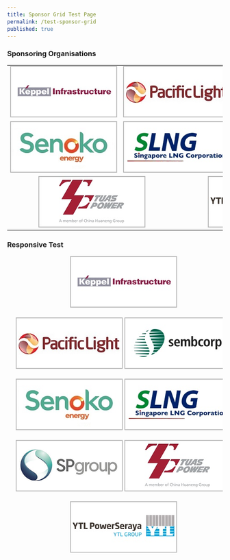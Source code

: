 ```yaml
---
title: Sponsor Grid Test Page
permalink: /test-sponsor-grid
published: true
---
```


### Sponsoring Organisations
<table class="no-border">
    <tbody>
        <tr>
            <td style="text-align: center;">
                <a href="http://www.kepinfra.com/" target="_blank"><img alt="Keppel Infrastructure" src="/images/common/partner-logos/keppel_infrastructure.jpg" 
                style="min-width: 250px; min-height: 120px; width: 250px; height: 120px;"></a>
             </td>
             <td colspan="2" style="text-align: center;">
                <a href="https://www.pacificlight.com.sg/" target="_blank"><img alt="PacificLight Power" src="/images/common/partner-logos/pacific_light.jpg" style="min-width: 250px; min-height: 120px; width: 250px; height: 120px;"></a>
             </td>
             <td style="text-align: center;">
                <a href="https://www.sembcorp.com/" target="_blank"><img alt="Sembcorp Industries" src="/images/common/partner-logos/sembcorp.jpg" style="min-width: 250px; min-height: 120px; width: 250px; height: 120px;"></a>
             </td>
        </tr>
        <tr>
            <td style="text-align: center;">
                <a href="https://www.senokoenergy.com/" target="_blank"><img alt="Senoko Energy" src="/images/common/partner-logos/senoko_new.jpg" style="min-width: 250px; min-height: 120px; width: 250px; height: 120px;"></a>
             </td>
             <td colspan="2" style="text-align: center;">
                <a href="https://www.slng.com.sg/" target="_blank"><img alt="Singapore LNG Corporation" src="/images/common/partner-logos/singapore_lng_corporation.jpg" style="min-width: 250px; min-height: 120px; width: 250px; height: 120px;"></a>
             </td>             
             <td style="text-align: center;">
                <a href="https://www.spgroup.com.sg/" target="_blank"><img alt="Singapore Power" src="/images/common/partner-logos/sp_group.png" style="min-width: 250px; min-height: 120px; width: 250px; height: 120px;"></a>
             </td>
        </tr>
        <tr>
            <td colspan="2" style="text-align: center;">
                <a href="https://www.tuaspower.com.sg/" target="_blank"><img alt="Tuas Power" src="/images/common/partner-logos/tuas_power.jpg" style="min-width: 250px; min-height: 120px; width: 250px; height: 120px;"></a>
            </td>
            <td colspan="2" style="text-align: center;">
                <a href="https://ytlpowerseraya.com.sg/" target="_blank"><img alt="YTL PowerSeraya" src="/images/common/partner-logos/ytl_power_seraya.jpg" style="min-width: 250px; min-height: 120px; width: 250px; height: 120px;"></a>
            </td>
            <td>&nbsp;</td>
        </tr>
    </tbody>
</table>

### Responsive Test

<div style="width: 100%; overflow: hidden; text-align: center;">
    <div style="display: inline-block; vertical-align: top; text-align: center; width: 250px; margin: auto; margin-bottom: 20px; padding-left: 20px; padding-right: 20px;">
        <a href="http://www.kepinfra.com/" target="_blank">
            <img alt="Keppel Infrastructure" src="/images/common/partner-logos/keppel_infrastructure.jpg" 
                style="min-width: 250px; min-height: 120px; width: 250px; height: 120px; padding-left: 20px; padding-right: 20px;">
        </a>
    </div>
    <div style="display: inline-block; vertical-align: top; text-align: center; width: 250px; margin: auto; margin-bottom: 20px;">
        <a href="https://www.pacificlight.com.sg/" target="_blank">
            <img alt="PacificLight Power" src="/images/common/partner-logos/pacific_light.jpg" style="width: 250px; height: 120px; padding-left: 20px; padding-right: 20px;">
        </a>
    </div>
    <div style="display: inline-block; vertical-align: top; text-align: center; width: 250px; margin: auto; margin-bottom: 20px;">
        <a href="https://www.sembcorp.com/" target="_blank">
            <img alt="Sembcorp Industries" src="/images/common/partner-logos/sembcorp.jpg" style="width: 250px; height: 120px; padding-left: 20px; padding-right: 20px;">
        </a>
    </div>
    <div style="display: inline-block; vertical-align: top; text-align: center; width: 250px; margin: auto; margin-bottom: 20px;">
        <a href="https://www.senokoenergy.com/" target="_blank">
            <img alt="Senoko Energy" src="/images/common/partner-logos/senoko_new.jpg" style="width: 250px; height: 120px; padding-left: 20px; padding-right: 20px;">
        </a>
    </div>
    <div style="display: inline-block; vertical-align: top; text-align: center; width: 250px; margin: auto; margin-bottom: 20px;">
        <a href="https://www.slng.com.sg/" target="_blank">
            <img alt="Singapore LNG Corporation" src="/images/common/partner-logos/singapore_lng_corporation.jpg" style="width: 250px; height: 120px; padding-left: 20px; padding-right: 20px;">
        </a>
    </div>
    <div style="display: inline-block; vertical-align: top; text-align: center; width: 250px; margin: auto; margin-bottom: 20px;">
        <a href="https://www.spgroup.com.sg/" target="_blank">
            <img alt="Singapore Power" src="/images/common/partner-logos/sp_group.png" style="width: 250px; height: 120px; padding-left: 20px; padding-right: 20px;">
        </a>
    </div>
    <div style="display: inline-block; vertical-align: top; text-align: center; width: 250px; margin: auto; margin-bottom: 20px;">
    <a href="https://www.tuaspower.com.sg/" target="_blank">
        <img alt="Tuas Power" src="/images/common/partner-logos/tuas_power.jpg" style="width: 250px; height: 120px; padding-left: 20px; padding-right: 20px;">
    </a>
    </div>
    <div style="display: inline-block; vertical-align: top; text-align: center; width: 250px; margin: auto; margin-bottom: 20px;">
        <a href="https://ytlpowerseraya.com.sg/" target="_blank">
            <img alt="YTL PowerSeraya" src="/images/common/partner-logos/ytl_power_seraya.jpg" style="width: 250px; height: 120px; padding-left: 20px; padding-right: 20px;">
        </a>
    </div>
</div>